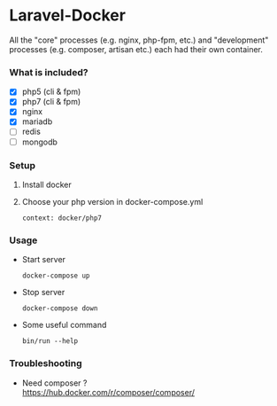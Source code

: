 Laravel-Docker
======
All the "core" processes (e.g. nginx, php-fpm, etc.) and "development" processes (e.g. composer, artisan etc.) each had their own container.

### What is included?

* [x] php5 (cli & fpm)
* [x] php7 (cli & fpm)
* [x] nginx
* [x] mariadb
* [ ] redis
* [ ] mongodb

### Setup

1. Install docker

2. Choose your php version in docker-compose.yml 

    `context: docker/php7`

### Usage

* Start server

    `docker-compose up`
    
* Stop server

    `docker-compose down`

* Some useful command
    
    `bin/run --help`
    
### Troubleshooting
 
* Need composer ?  
  https://hub.docker.com/r/composer/composer/
